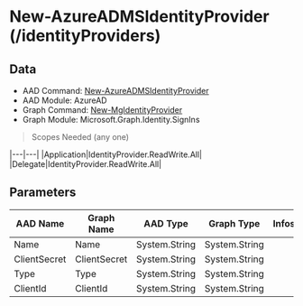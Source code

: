 # New-AzureADMSIdentityProvider (/identityProviders)

## Data

+ AAD Command: [New-AzureADMSIdentityProvider](https://docs.microsoft.com/en-us/powershell/module/AzureAD/New-AzureADMSIdentityProvider)
+ AAD Module: AzureAD
+ Graph Command: [New-MgIdentityProvider](https://docs.microsoft.com/en-us/powershell/module/Microsoft.Graph.Identity.SignIns/New-MgIdentityProvider)
+ Graph Module: Microsoft.Graph.Identity.SignIns

> Scopes Needed (any one)

|---|---|
|Application|IdentityProvider.ReadWrite.All|
|Delegate|IdentityProvider.ReadWrite.All|

## Parameters

|AAD Name|Graph Name|AAD Type|Graph Type|Infos|
|---|---|---|---|---|
|Name|Name|System.String|System.String||
|ClientSecret|ClientSecret|System.String|System.String||
|Type|Type|System.String|System.String||
|ClientId|ClientId|System.String|System.String||

